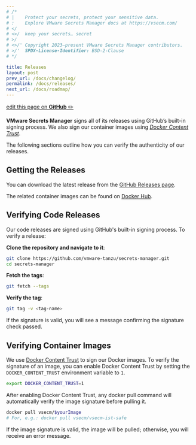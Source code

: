```yaml
---
# /*
# |    Protect your secrets, protect your sensitive data.
# :    Explore VMware Secrets Manager docs at https://vsecm.com/
# </
# <>/  keep your secrets… secret
# >/
# <>/' Copyright 2023–present VMware Secrets Manager contributors.
# >/'  SPDX-License-Identifier: BSD-2-Clause
# */

title: Releases
layout: post
prev_url: /docs/changelog/
permalink: /docs/releases/
next_url: /docs/roadmap/
---
```


<p class="github-button"
><a href="https://github.com/vmware-tanzu/secrets-manager/blob/main/docs/_pages/0270-releases.md"
>edit this page on <strong>GitHub</strong> ✏️</a></p>

**VMware Secrets Manager** signs all of its releases using GitHub’s built-in
signing process. We also sign our container images using
[_Docker Content Trust_][docker-content-trust].

The following sections outline how you can verify the authenticity of our
releases.

## Getting the Releases

You can download the latest release from the [GitHub Releases page][releases].

The related container images can be found on [Docker Hub][docker-hub].

[releases]: https://github.com/vmware-tanzu/secrets-manager/releases.
[docker-hub]: https://hub.docker.com/u/vsecm.

## Verifying Code Releases

Our code releases are signed using GitHub's built-in signing process.
To verify a release:

**Clone the repository and navigate to it**:

```bash
git clone https://github.com/vmware-tanzu/secrets-manager.git
cd secrets-manager
```

**Fetch the tags**:

```bash
git fetch --tags
```

**Verify the tag**:

```bash
git tag -v <tag-name>
```

If the signature is valid, you will see a message confirming the signature
check passed.

## Verifying Container Images

We use [Docker Content Trust][docker-content-trust] to sign our Docker images.
To verify the signature of an image, you can enable Docker Content Trust by
setting the `DOCKER_CONTENT_TRUST` environment variable to `1`.

```bash
export DOCKER_CONTENT_TRUST=1
```

After enabling Docker Content Trust, any docker pull command will automatically
verify the image signature before pulling it.

```bash
docker pull vsecm/$yourImage
# For, e.g.: docker pull vsecm/vsecm-ist-safe
```

If the image signature is valid, the image will be pulled; otherwise, you will
receive an error message.

[docker-content-trust]: https://docs.docker.com/engine/security/trust/content_trust/ "Docker Content Trust"
